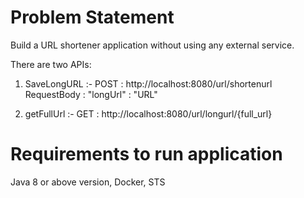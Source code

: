 # Problem Statement
Build a URL shortener application without using any external service.

There are two APIs:

1. SaveLongURL :-  POST : http://localhost:8080/url/shortenurl 
	RequestBody : "longUrl" : "URL"
	
2. getFullUrl :-  GET : http://localhost:8080/url/longurl/{full_url}

# Requirements to run application

Java 8 or above version, Docker, STS



